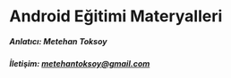 # Android Eğitimi Materyalleri

##### Anlatıcı: Metehan Toksoy
##### İletişim: metehantoksoy@gmail.com